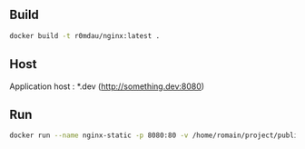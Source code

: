 ## Build

```bash
docker build -t r0mdau/nginx:latest .
```

## Host

Application host : *.dev (http://something.dev:8080)

## Run

```bash
docker run --name nginx-static -p 8080:80 -v /home/romain/project/public:/srv/http/:ro -d r0mdau/nginx:latest
```
